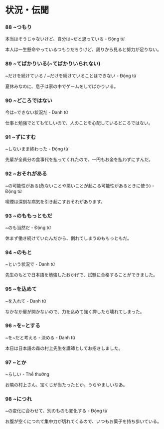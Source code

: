 # 状況・伝聞


### 88 ~つもり

本当はそうじゃないけど、自分は~だと思っている - Động từ

本人は一生懸命やっているつもりだろうけど、周りから見ると努力が足りない。

### 89 ~てばかりいる(~てばかりいられない)

~だけを続けている / ~だけを続けていることはできない - Động từ

夏休みなのに、息子は家の中でゲームをしてばかりいる。

### 90 ~どころではない

今は~できない状況だ - Danh từ

仕事と勉強でとても忙しいので、人のことを心配しているどころではない。

### 91 ~ずにすむ

~しないまま終わった - Động từ

先輩が全員分の食事代を払ってくれたので、一円もお金を払わずにすんだ。

### 92 ~おそれがある

~の可能性がある(危ないことや悪いことが起こる可能性があるときに使う) - Động từ

喫煙は深刻な病気を引き起こすおそれがあります。

### 93 ~のももっともだ

~のも当然だ - Động từ

休まず働き続けていたんだから、倒れてしまうのももっともだ。

### 94 ~のもと

~という状況で - Danh từ

先生のもとで日本語を勉強したおかげで、試験に合格することができました。

### 95 ~を込めて

~を入れて - Danh từ

なかなか扉が開かないので、力を込めて強く押したら壊れてしまった。

### 96 ~を~とする

~を~だと考える・決める - Danh từ

本日は日本語の森の村上先生を講師としてお招きしました。

### 97 ~とか

~らしい - Thể thường

お隣の村上さん、宝くじが当たったとか。うらやましいなあ。

### 98 ~につれ

~の変化に合わせて、別のものも変化する - Động từ

お腹が空くにつれて集中力が切れてくるので、いつもお菓子を持ち歩いている。
